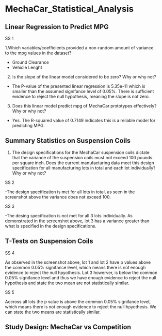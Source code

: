 # MechaCar_Statistical_Analysis

## Linear Regression to Predict MPG

SS 1

1.Which variables/coefficients provided a non-random amount of variance to the mpg values in the dataset?

- Ground Clearance 
- Vehicle Lenght 

2. Is the slope of the linear model considered to be zero? Why or why not?

- The P-value of the presented linear regression is 5.35e-11 which is smaller than the assumed signifance level of 0.05%. There is sufficient evidence to reject the null hypothesis, meaning the slope is not zero. 

3. Does this linear model predict mpg of MechaCar prototypes effectively? Why or why not?

- Yes. The R-squared value of 0.7149 indicates this is a reliable model for predicting MPG. 


## Summary Statistics on Suspension Coils

1. The design specifications for the MechaCar suspension coils dictate that the variance of the suspension coils must not exceed 100 pounds per square inch. Does the current manufacturing data meet this design specification for all manufacturing lots in total and each lot individually? Why or why not?

SS 2

-The design specification is met for all lots in total, as seen in the screenshot above the variance does not exceed 100. 

SS 3

-The desing specification is not met for all 3 lots individually. As demonstrated in the screenshot above, lot 3 has a variance greater than what is specified in the design specifications. 


## T-Tests on Suspension Coils

SS 4

As observed in the screenshot above, lot 1 and lot 2 have p values above the common 0.05% signifance level, which means there is not enough evidence to reject the null hpyothesis. Lot 3 howerver, is below the common 0.05% signifance level and thus we have enough evidence to reject the null hypothesis and state the two mean are not statistically similar. 

SS 5 

Accross all lots the p value is above the common 0.05% signifance level, which means there is not enough evidence to reject the null hpyothesis. We can state the two means are statistically similar.


## Study Design: MechaCar vs Competition




